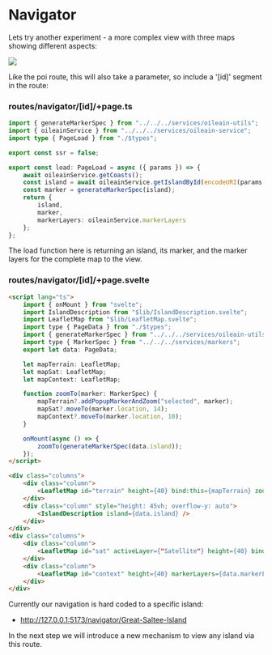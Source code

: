# Navigator

Lets try another experiment - a more complex view with three maps showing different aspects:

![](img/11.png)

Like the poi route, this will also take a parameter, so include a '[id]' segment in the route:

### routes/navigator/[id]/+page.ts

~~~typescript
import { generateMarkerSpec } from "../../../services/oileain-utils";
import { oileainService } from "../../../services/oileain-service";
import type { PageLoad } from "./$types";

export const ssr = false;

export const load: PageLoad = async ({ params }) => {
	await oileainService.getCoasts();
	const island = await oileainService.getIslandById(encodeURI(params.id));
	const marker = generateMarkerSpec(island);
	return {
		island,
		marker,
		markerLayers: oileainService.markerLayers
	};
};
~~~

The load function here is returning an island, its marker, and the marker layers for the complete map to the view.

### routes/navigator/[id]/+page.svelte

~~~html
<script lang="ts">
	import { onMount } from "svelte";
	import IslandDescription from "$lib/IslandDescription.svelte";
	import LeafletMap from "$lib/LeafletMap.svelte";
	import type { PageData } from "./$types";
	import { generateMarkerSpec } from "../../../services/oileain-utils";
	import type { MarkerSpec } from "../../../services/markers";
	export let data: PageData;

	let mapTerrain: LeafletMap;
	let mapSat: LeafletMap;
	let mapContext: LeafletMap;

	function zoomTo(marker: MarkerSpec) {
		mapTerrain?.addPopupMarkerAndZoom("selected", marker);
		mapSat?.moveTo(marker.location, 14);
		mapContext?.moveTo(marker.location, 10);
	}

	onMount(async () => {
		zoomTo(generateMarkerSpec(data.island));
	});
</script>

<div class="columns">
	<div class="column">
		<LeafletMap id="terrain" height={40} bind:this={mapTerrain} zoom={14} />
	</div>
	<div class="column" style="height: 45vh; overflow-y: auto">
		<IslandDescription island={data.island} />
	</div>
</div>
<div class="columns">
	<div class="column">
		<LeafletMap id="sat" activeLayer={"Satellite"} height={40} bind:this={mapSat} zoom={14} />
	</div>
	<div class="column">
		<LeafletMap id="context" height={40} markerLayers={data.markerLayers} bind:this={mapContext} zoom={12} />
	</div>
</div>
~~~

Currently our navigation is hard coded to a specific island:

- <http://127.0.0.1:5173/navigator/Great-Saltee-Island>

In the next step we will introduce a new mechanism to view any island via this route.
